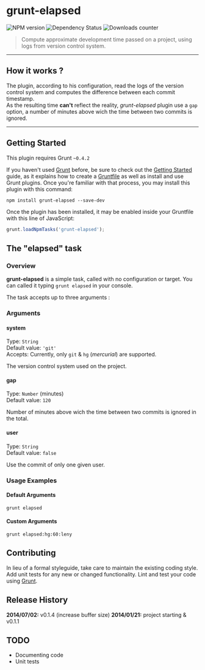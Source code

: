 # grunt-elapsed

![NPM version](http://img.shields.io/npm/v/grunt-elapsed.svg) ![Dependency Status](https://david-dm.org/leny/grunt-elapsed.svg) ![Downloads counter](http://img.shields.io/npm/dm/grunt-elapsed.svg)

> Compute approximate development time passed on a project, using logs from version control system.

* * *

## How it works ?

The plugin, according to his configuration, read the logs of the version control system and computes the difference between each commit timestamp.  
As the resulting time **can't** reflect the reality, *grunt-elapsed* plugin use a `gap` option, a number of minutes above wich the time between two commits is ignored.

* * *

## Getting Started
This plugin requires Grunt `~0.4.2`

If you haven't used [Grunt](http://gruntjs.com/) before, be sure to check out the [Getting Started](http://gruntjs.com/getting-started) guide, as it explains how to create a [Gruntfile](http://gruntjs.com/sample-gruntfile) as well as install and use Grunt plugins. Once you're familiar with that process, you may install this plugin with this command:

```shell
npm install grunt-elapsed --save-dev
```

Once the plugin has been installed, it may be enabled inside your Gruntfile with this line of JavaScript:

```js
grunt.loadNpmTasks('grunt-elapsed');
```

## The "elapsed" task

### Overview
**grunt-elapsed** is a simple task, called with no configuration or target. You can called it typing `grunt elapsed` in your console.

The task accepts up to three arguments : 

### Arguments

#### system
Type: `String`  
Default value: `'git'`  
Accepts: Currently, only `git` & `hg` (*mercurial*) are supported.

The version control system used on the project.

#### gap
Type: `Number` (minutes)  
Default value: `120`

Number of minutes above wich the time between two commits is ignored in the total.

#### user
Type: `String`  
Default value: `false`

Use the commit of only one given user.

### Usage Examples

#### Default Arguments

```
grunt elapsed
```

#### Custom Arguments

```
grunt elapsed:hg:60:leny
```

## Contributing
In lieu of a formal styleguide, take care to maintain the existing coding style. Add unit tests for any new or changed functionality. Lint and test your code using [Grunt](http://gruntjs.com/).

## Release History

**2014/07/02:** v0.1.4 (increase buffer size)
**2014/01/21:** project starting & v0.1.1

## TODO

* Documenting code
* Unit tests
